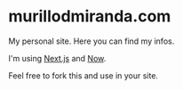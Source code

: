 # murillodmiranda.com

My personal site. Here you can find my infos.

I'm using [Next.js](https://nextjs.org/) and [Now](https://zeit.co/now).

Feel free to fork this and use in your site.
